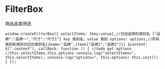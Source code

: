 # FilterBox
商品品类筛选

`window.createFilterBox({
	selectItems: {key:value},//已经选择的类别名 {"品牌":"品牌一","尺寸":"尺寸1"} key 类别名，value 类别
	options: options,//所有类别和类别对应的类别名[{name:"品牌",items["品牌1","品牌2"]}]
	$content: $(".content"),
	callBack: function () {
		//todo get options
		//this.selectItems,this.options
		console.log("selectItems=", this.selectItems);
		console.log("options=", this.options)
		this.init();
	}
});`
